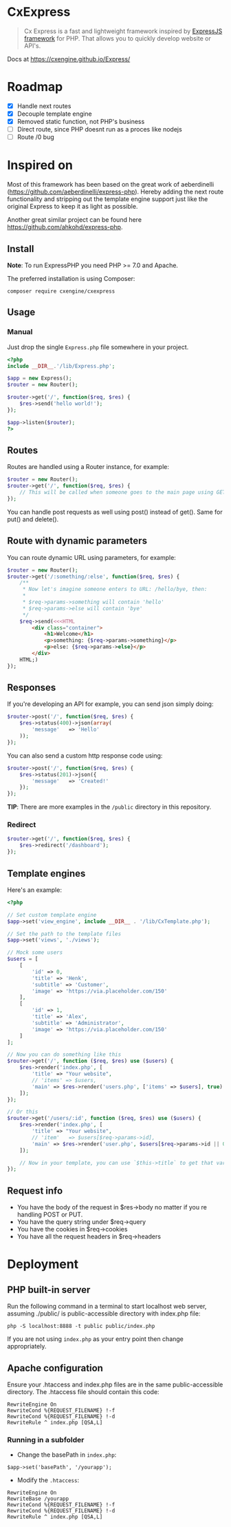 # CxExpress
> Cx Express is a fast and lightweight framework inspired by [ExpressJS framework](https://www.npmjs.com/package/express) for PHP. That allows you to quickly develop website or API's.

Docs at https://cxengine.github.io/Express/

# Roadmap
- [x] Handle next routes
- [x] Decouple template engine
- [x] Removed static function, not PHP's business
- [ ] Direct route, since PHP doesnt run as a proces like nodejs
- [ ] Route /0 bug

# Inspired on
Most of this framework has been based on the great work of aeberdinelli (https://github.com/aeberdinelli/express-php). Hereby adding the next route functionality and stripping out the template engine support just like the original Express to keep it as light as possible.

Another great similar project can be found here https://github.com/ahkohd/express-php.


## Install
**Note**: To run ExpressPHP you need PHP >= 7.0 and Apache.

The preferred installation is using Composer:

`composer require cxengine/cxexpress`

## Usage
### Manual
Just drop the single `Express.php` file somewhere in your project.

```php
<?php
include __DIR__.'/lib/Express.php';

$app = new Express();
$router = new Router();

$router->get('/', function($req, $res) {
	$res->send('hello world!');
});

$app->listen($router);
?>
```
<!-- 
### Composer
If you installed using composer, you can just do:

```php
<?php
include __DIR__.'/vendor/autoload.php';

$app = new Express();
$router = new Router();

$router->get('/', function($req, $res) {
	$res->send('hello world!');
});

$app->listen($router);
?>
``` -->

## Routes
Routes are handled using a Router instance, for example:

```php
$router = new Router();
$router->get('/', function($req, $res) {
    // This will be called when someone goes to the main page using GET method.
});
```

You can handle post requests as well using post() instead of get(). Same for put() and delete().

## Route with dynamic parameters
You can route dynamic URL using parameters, for example:

```php
$router = new Router();
$router->get('/:something/:else', function($req, $res) {
    /**
     * Now let's imagine someone enters to URL: /hello/bye, then:
     *
     * $req->params->something will contain 'hello'
     * $req->params->else will contain 'bye'
     */
    $req->send(<<<HTML
        <div class="container">
            <h1>Welcome</h1>
            <p>something: {$req->params->something}</p>
            <p>else: {$req->params->else}</p>
        </div>
    HTML;)
});
```

## Responses
If you're developing an API for example, you can send json simply doing:

```php
$router->post('/', function($req, $res) {
	$res->status(400)->json(array(
		'message'	=> 'Hello'
	));
});
```

You can also send a custom http response code using:

```php
$router->post('/', function($req, $res) {
	$res->status(201)->json({
		'message'	=> 'Created!'
	});
});
```

**TIP**: There are more examples in the `/public` directory in this repository.

### Redirect
```php
$router->get('/', function($req, $res) {
	$res->redirect('/dashboard');
});
```

## Template engines
Here's an example:

```php
<?php

// Set custom template engine
$app->set('view_engine', include __DIR__ . '/lib/CxTemplate.php');

// Set the path to the template files
$app->set('views', './views');

// Mock some users
$users = [
	[
		'id' => 0,
		'title' => 'Henk',
		'subtitle' => 'Customer',
		'image' => 'https://via.placeholder.com/150'
	],
	[
		'id' => 1,
		'title' => 'Alex',
		'subtitle' => 'Administrator',
		'image' => 'https://via.placeholder.com/150'
	]
];

// Now you can do something like this
$router->get('/', function ($req, $res) use ($users) {
	$res->render('index.php', [
		'title'	=> "Your website",
		// 'items' => $users,
		'main' => $res->render('users.php', ['items' => $users], true)
	]);
});

// Or this
$router->get('/users/:id', function ($req, $res) use ($users) {
	$res->render('index.php', [
		'title'	=> "Your website",
		// 'item'	=> $users[$req->params->id],
		'main' => $res->render('user.php', $users[$req->params->id || 0], true)
	]);

	// Now in your template, you can use `$this->title` to get that variable!
});
```

## Request info
- You have the body of the request in $res->body no matter if you re handling POST or PUT.
- You have the query string under $req->query
- You have the cookies in $req->cookies
- You have all the request headers in $req->headers


# Deployment

## PHP built-in server
Run the following command in a terminal to start localhost web server, assuming ./public/ is public-accessible directory with index.php file:

```
php -S localhost:8888 -t public public/index.php
```

If you are not using `index.php` as your entry point then change appropriately.

## Apache configuration
Ensure your .htaccess and index.php files are in the same public-accessible directory. The .htaccess file should contain this code:
```
RewriteEngine On
RewriteCond %{REQUEST_FILENAME} !-f
RewriteCond %{REQUEST_FILENAME} !-d
RewriteRule ^ index.php [QSA,L]
```

### Running in a subfolder
- Change the basePath in `index.php`:
```
$app->set('basePath', '/yourapp');
```
- Modify the `.htaccess`:
```
RewriteEngine On
RewriteBase /yourapp
RewriteCond %{REQUEST_FILENAME} !-f
RewriteCond %{REQUEST_FILENAME} !-d
RewriteRule ^ index.php [QSA,L]
```
